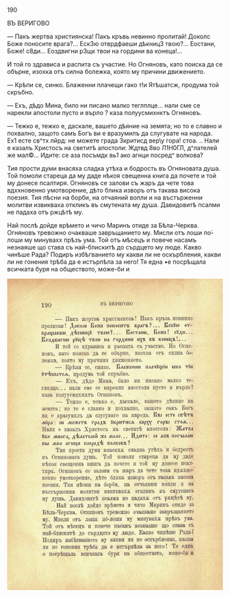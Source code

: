 ﻿190

ВЪ ВЕРИГОВО

— Пакъ жертва християнска! Пакъ кръвь невинно пролитай! Доколс Боже поносите врага?... ЕскЗю отврдфаеши дѣкницЗ твою?... Еостани, Боже! с8ди... Еоздвигни рЗщк твои на гордини ва конеца!...

И той го здрависа и распита съ участие. Но Огняновъ, като поиска да се обърне, изохка отъ силна болежка, която му причини движението.

— Крѣпи се, синко. Блаженни плачещи гако т!и Ятѣшатсж, продума той скръбно.

— Ехъ, дѣдо Мина, било ни писано малко теглплце... нали сме се нарекли апостоли пусто и върло ? каза полуусмихнктъ Огняновъ.

— Тежко е, тежко е, даскале, вашето дѣяние на земята; но то е славно и похвално, защото самъ Богъ ви е вразумилъ да слугувате на народа. Ех1 есте св^тх лйрд: не можете града Зкритисд вер\у гора! стоа. .. Нали е казалъ Христосъ на светитѣ апостоли: Ждтвд 8во Л1Н0ГЛ, д^лателей же мал©... Идите: се аза посъмдк вь1 ако агнци посред^ волкова?

Тия прости думи внасяха сладка утѣха и бодрость въ Огняновата душа. Той помоли стареца да му даде нѣкоя свещенна книга да почете и той му донесе псалтиря. Огняновъ се залови съ жаръ да чете това вдххновенно умотворение, дѣто блика изворъ отъ такава висока поезия. Тия пѣсни на борби, на отчаяний вопли и на въстърженни молитви извикваха откликъ въ смутената му душа. Давидовитѣ псалми не падаха отъ ржцѣтѣ му.

Най послѣ дойде врѣмето и чичо Маринъ отиде за Бѣла-Черква. Огняновъ тревожно очакваше завръщанието му. Мисли отъ лоши по́-лоши му минувахх прѣзъ ума. Той отъ мѣсецъ и повече насамъ незнаяше що става съ най-блискитѣ до сърдцето му люде. Какво чинѣше Рада? Подиръ избѣгванието му какви ли не оскърбления, какви ли не гонения трѣба да е истърпѣла за него! Тя една •е посрѣщала всичката буря на обществото, може-би и

![original](images/215.jpg)

